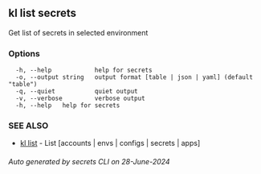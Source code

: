 ## kl list secrets

Get list of secrets in selected environment



### Options

```
  -h, --help            help for secrets
  -o, --output string   output format [table | json | yaml] (default "table")
  -q, --quiet           quiet output
  -v, --verbose         verbose output
  -h, --help   help for secrets
```

### SEE ALSO

* [kl list](kl_list.md)  - List [accounts | envs | configs | secrets | apps]

###### Auto generated by secrets CLI on 28-June-2024
